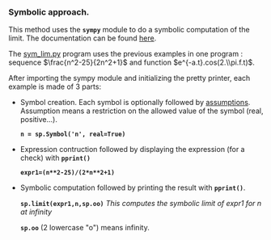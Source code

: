 ### Symbolic approach.

This method uses the **`sympy`** module to do a symbolic computation of the limit. The documentation can be found [here](https://docs.sympy.org/latest/index.html).

The [sym_lim.py](sym_lim.py) program uses the previous examples in one program : sequence $\frac{n^2-25}{2n^2+1}$ and function $e^{-a.t}.cos(2.\\pi.f.t)$.

After importing the sympy module and initializing the pretty printer, each example is made of 3 parts:

- Symbol creation. Each symbol is optionally followed by [assumptions](https://docs.sympy.org/latest/guides/assumptions.html). Assumption means a restriction on the allowed value of the symbol (real, positive...). 
 
  **`n = sp.Symbol('n', real=True)`**
  
- Expression contruction followed by displaying the expression (for a check) with **`pprint()`**
 
  **`expr1=(n**2-25)/(2*n**2+1)`**  

- Symbolic computation followed by printing the result with **`pprint()`**.
 
  **`sp.limit(expr1,n,sp.oo)`**  *This computes the symbolic limit of expr1 for n at infinity*
  
  **`sp.oo`** (2 lowercase "o") means infinity.
  
  
  
